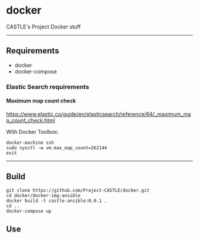 # docker

CASTLE's Project Docker stuff

---

## Requirements

* docker
* docker-compose

### Elastic Search requirements

#### Maximum map count check

https://www.elastic.co/guide/en/elasticsearch/reference/64/_maximum_map_count_check.html

With Docker Toolbox:

```shell
docker-machine ssh
sudo sysctl -w vm.max_map_count=262144
exit
```

---

## Build

```shell
git clone https://github.com/Project-CASTLE/docker.git
cd docker/docker-img-ansible
docker build -t castle-ansible:0.0.1 .
cd ..
docker-compose up
```

## Use

```shell

```
